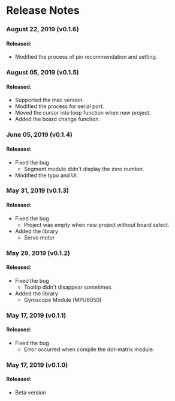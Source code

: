 # Release Notes

### August 22, 2019 (v0.1.6)

#### Released:

- Modified the process of pin recommendation and setting.

### August 05, 2019 (v0.1.5)

#### Released:

- Supported the mac version.
- Modified the process for serial port.
- Moved the cursor into loop function when new project.
- Added the board change function.

### June 05, 2019 (v0.1.4)

#### Released:

- Fixed the bug
  - Segment module didn't display the zero number.
- Modified the typo and UI.

### May 31, 2019 (v0.1.3)

#### Released:

- Fixed the bug
  - Project was empty when new project without board select.
- Added the library
  - Servo motor

### May 29, 2019 (v0.1.2)

#### Released:

- Fixed the bug
  - Tooltip didn't disappear sometimes.
- Added the library
  - Gyroscope Module (MPU6050)

### May 17, 2019 (v0.1.1)

#### Released:

- Fixed the bug
  - Error occurred when compile the dot-matrix module.

### May 17, 2019 (v0.1.0)

#### Released:

- Beta version